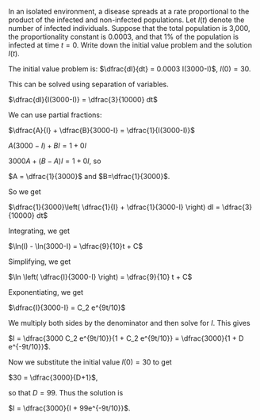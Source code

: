 In an isolated environment, a disease spreads at a rate proportional to the product of the infected and non-infected populations. Let $I(t)$ denote the number of infected individuals. Suppose that the total population is 3,000, the proportionality constant is 0.0003, and that $1\%$ of the population is infected at time $t=0$. Write down the initial value problem and the solution $I(t)$.

The initial value problem is:
$\dfrac{dI}{dt} = 0.0003 I(3000-I)$, $I(0)=30$.

This can be solved using separation of variables.

$\dfrac{dI}{I(3000-I)} = \dfrac{3}{10000} dt$

We can use partial fractions:

$\dfrac{A}{I} + \dfrac{B}{3000-I}  = \dfrac{1}{I(3000-I)}$

$A(3000-I) + BI = 1 + 0I$

$3000A + (B-A)I = 1 + 0I$, so

$A = \dfrac{1}{3000}$ and $B=\dfrac{1}{3000}$.

So we get

$\dfrac{1}{3000}\left( \dfrac{1}{I} + \dfrac{1}{3000-I} \right) dI = \dfrac{3}{10000} dt$

Integrating, we get

$\ln(I) - \ln(3000-I) = \dfrac{9}{10}t + C$

Simplifying, we get

$\ln \left( \dfrac{I}{3000-I} \right) = \dfrac{9}{10} t + C$

Exponentiating, we get

$\dfrac{I}{3000-I}  = C_2 e^{9t/10}$

We multiply both sides by the denominator and then solve for $I$. This gives

$I = \dfrac{3000 C_2 e^{9t/10}}{1 + C_2 e^{9t/10}} = \dfrac{3000}{1 + D e^{-9t/10}}$.

Now we substitute the initial value $I(0) = 30$ to get

$30 = \dfrac{3000}{D+1}$,

so that $D = 99$. Thus the solution is

$I = \dfrac{3000}{I + 99e^{-9t/10}}$.
